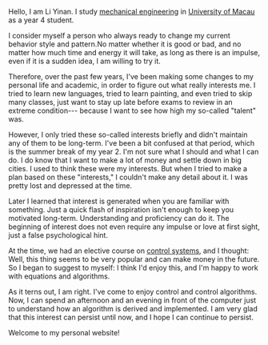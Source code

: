 Hello, I am Li Yinan. I study [mechanical engineering](https://www.fst.um.edu.mo/eme/) in [University of Macau](https://www.um.edu.mo/) as a year 4 student.

I consider myself a person who always ready to change my current behavior style and pattern.No matter whether it is good or bad, and no matter how much time and energy it will take, as long as there is an impulse, even if it is a sudden idea, I am willing to try it.

Therefore, over the past few years, I've been making some changes to my personal life and academic, in order to figure out what really interests me. I tried to learn new languages, tried to learn painting, and even tried to skip many classes, just want to stay up late before exams to review in an extreme condition--- because I want to see how high my so-called "talent" was.

However, I only tried these so-called interests briefly and didn't maintain any of them to be long-term. I've been a bit confused at that period, which is the summer break of my year 2. I'm not sure what I should and what I can do. I do know that I want to make a lot of money and settle down in big cities. I used to think these were my interests. But when I tried to make a plan based on these "interests," I couldn't make any detail about it. I was pretty lost and depressed at the time.

Later I learned that interest is generated when you are familiar with something. Just a quick flash of inspiration isn't enough to keep you motivated long-term. Understanding and proficiency can do it. The beginning of interest does not even require any impulse or love at first sight, just a false psychological hint.

At the time, we had an elective course on [control systems](https://isw.um.edu.mo/siwci/faces/courseDetailUG?courseCode=EMEN3002), and I thought: Well, this thing seems to be very popular and can make money in the future. So I began to suggest to myself:  I think I'd enjoy this, and I'm happy to work with equations and algorithms.

As it terns out, I am right. I've come to enjoy control and control algorithms. Now, I can spend an afternoon and an evening in front of the computer just to understand how an algorithm is derived and implemented. I am very glad that this interest can persist until now, and I hope I can continue to persist.

Welcome to my personal website!

